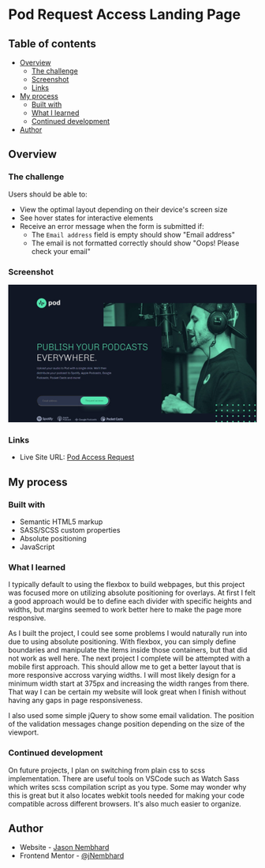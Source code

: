 # Pod Request Access Landing Page

## Table of contents

- [Overview](#overview)
  - [The challenge](#the-challenge)
  - [Screenshot](#screenshot)
  - [Links](#links)
- [My process](#my-process)
  - [Built with](#built-with)
  - [What I learned](#what-i-learned)
  - [Continued development](#continued-development)
- [Author](#author)

## Overview

### The challenge

Users should be able to:

- View the optimal layout depending on their device's screen size
- See hover states for interactive elements
- Receive an error message when the form is submitted if:
  - The `Email address` field is empty should show "Email address"
  - The email is not formatted correctly should show "Oops! Please check your email"

### Screenshot

![Pod Access](./public/assets/pod-access-final.jpeg)

### Links

- Live Site URL: [Pod Access Request](https://podaccess-jason.netlify.app)

## My process

### Built with

- Semantic HTML5 markup
- SASS/SCSS custom properties
- Absolute positioning
- JavaScript

### What I learned

I typically default to using the flexbox to build webpages, but this project was focused more on utilizing absolute positioning for overlays. At first I felt a good approach would be to define each divider with specific heights and widths, but margins seemed to work better here to make the page more responsive.

As I built the project, I could see some problems I would naturally run into due to using absolute positioning. With flexbox, you can simply define boundaries and manipulate the items inside those containers, but that did not work as well here. The next project I complete will be attempted with a mobile first approach. This should allow me to get a better layout that is more responsive accross varying widths. I will most likely design for a minimum width start at 375px and increasing the width ranges from there. That way I can be certain my website will look great when I finish without having any gaps in page responsiveness.

I also used some simple jQuery to show some email validation. The position of the validation messages change position depending on the size of the viewport.

### Continued development

On future projects, I plan on switching from plain css to scss implementation. There are useful tools on VSCode such as Watch Sass which writes scss compilation script as you type. Some may wonder why this is great but it also locates webkit tools needed for making your code compatible across different browsers.
It's also much easier to organize.

## Author

- Website - [Jason Nembhard](https://www.jasonnembhard.com)
- Frontend Mentor - [@jNembhard](https://www.frontendmentor.io/profile/jNembhard)

